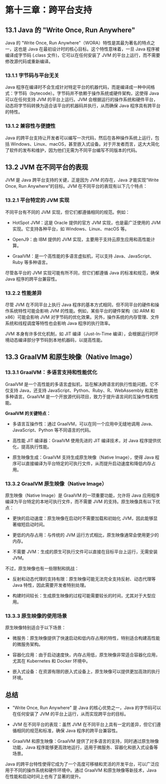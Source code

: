# **第十三章：跨平台支持**

## **13.1 Java 的 "Write Once, Run Anywhere"**

Java 的 "Write Once, Run Anywhere"（WORA）特性是其最为著名的特点之一，这也是 Java 在最初设计时的核心目标。这个特性意味着，一旦 Java 程序被编译成字节码 (.class 文件)，它可以在任何安装了 JVM 的平台上运行，而不需要修改源代码或重新编译。

### **13.1.1 字节码与平台无关**

Java 程序在编译时不会生成针对特定平台的机器代码，而是编译成一种中间格式：字节码（bytecode）。字节码并不依赖于操作系统或硬件架构，这使得 Java 可以在任何支持 JVM 的平台上运行。JVM 会根据运行的操作系统和硬件平台，动态将字节码转换为适合该平台的机器码并执行，从而确保 Java 程序具有跨平台的特性。

### **13.1.2 兼容性与便捷性**

Java 的跨平台支持让开发者可以编写一次代码，然后在各种操作系统上运行，包括 Windows、Linux、macOS，甚至嵌入式设备。对于开发者而言，这大大简化了软件的发布和维护，因为他们无需为不同平台编写不同版本的代码。

## **13.2 JVM 在不同平台的表现**

JVM 是 Java 跨平台支持的关键，正是因为 JVM 的存在，Java 才能实现“Write Once, Run Anywhere”的目标。JVM 在不同平台的表现有以下几个特点：

### **13.2.1 平台特定的 JVM 实现**

不同平台有不同的 JVM 实现，但它们都遵循相同的规范。例如：

- HotSpot JVM：这是 Oracle 提供的官方 JVM 实现，也是最广泛使用的 JVM 实现。它支持各种平台，如 Windows、Linux、macOS 等。

- OpenJ9：由 IBM 提供的 JVM 实现，主要用于支持云原生应用和高性能计算。

- GraalVM：是一个高性能的多语言虚拟机，可以支持 Java、JavaScript、Ruby 等多种语言。

尽管各平台的 JVM 实现可能有所不同，但它们都遵循 Java 的标准和规范，确保 Java 程序的跨平台兼容性。

### **13.2.2 性能差异**

尽管 JVM 在不同平台上执行 Java 程序的基本方式相同，但不同平台的硬件和操作系统特性可能会影响 JVM 的性能。例如，某些平台的硬件架构（如 ARM 和 x86）可能会影响 JVM 对字节码的优化效果。另外，操作系统的内存管理、文件系统和线程调度等特性也会影响 Java 程序的执行效率。

JVM 本身有许多优化机制，如 JIT 编译（Just-In-Time 编译），会根据运行时环境动态编译部分字节码到本地机器码，以提高性能。

## **13.3 GraalVM 和原生映像（Native Image）**

### **13.3.1 GraalVM：多语言支持和性能优化**

GraalVM 是一个高性能的多语言虚拟机，旨在解决跨语言的执行性能问题。它不仅支持 Java，还支持 JavaScript、Python、Ruby、R、WebAssembly 和其他多种语言。GraalVM 是一个开放源代码项目，致力于提升语言间的互操作性和性能。

**GraalVM 的关键特点：**

- 多语言互操作性：通过 GraalVM，可以在同一个应用中无缝地调用 Java、JavaScript、Python 等不同语言的代码。

- 高性能 JIT 编译器：GraalVM 使用先进的 JIT 编译技术，对 Java 程序提供优化，提高执行性能。

- 原生映像生成：GraalVM 支持生成原生映像（Native Image），使得 Java 程序可以直接编译为平台特定的可执行文件，从而提升启动速度和降低内存占用。

### **13.3.2 GraalVM 原生映像（Native Image）**

原生映像（Native Image）是 GraalVM 的一项重要功能，允许将 Java 应用程序编译为平台特定的本地可执行文件，而不需要 JVM 的支持。原生映像具有以下优点：

- 更快的启动速度：原生映像在启动时不需要加载和初始化 JVM，因此能够显著缩短启动时间。

- 更低的内存占用：与传统的 JVM 运行方式相比，原生映像通常会使用更少的内存。

- 不需要 JVM：生成的原生可执行文件可以直接在目标平台上运行，无需安装 JVM。

不过，原生映像也有一些限制和挑战：

- 反射和动态代理的支持有限：原生映像可能无法完全支持反射、动态代理等 Java 特性，因此需要开发者特别处理。

- 构建时间较长：生成原生映像的过程可能需要较长的时间，尤其对于大型应用。

### **13.3.3 原生映像的使用场景**

原生映像特别适合于以下场景：

- 微服务：原生映像提供了快速启动和低内存占用的特性，特别适合构建高性能的微服务架构。

- 容器化应用：由于启动速度快，内存占用低，原生映像非常适合容器化应用，尤其在 Kubernetes 和 Docker 环境中。

- 嵌入式设备：在资源有限的嵌入式设备上，原生映像可以提供更加高效的执行环境。

## **总结**

- "Write Once, Run Anywhere" 是 Java 的核心优势之一，Java 的字节码可以在任何安装了 JVM 的平台上运行，从而实现跨平台的目标。

- JVM 在不同平台的表现：虽然 JVM 在不同平台上具有一定的差异，但它们遵循相同的规范和标准，确保 Java 程序的跨平台兼容性。

- GraalVM 和原生映像：GraalVM 提供了对多语言的支持，同时通过原生映像功能，Java 程序能够更高效地运行，适用于微服务、容器化和嵌入式设备等场景。

Java 的跨平台特性使得它成为了一个高度可移植和灵活的开发平台，可以广泛应用于不同的操作系统和硬件环境中。通过 GraalVM 和原生映像等新技术，Java 在性能和启动时间上也有了显著的提升。
